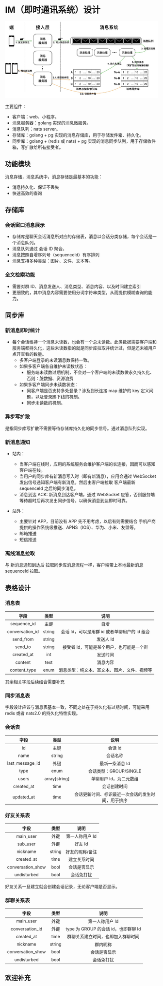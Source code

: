 # IM（即时通讯系统）设计

![设计结构](./im-structure.png)

主要组件：

- 客户端：web、小程序。
- 消息服务器：golang 实现的消息微服务。
- 消息队列：nats server。
- 存储库：golang + pg 实现的消息存储库，用于存储发件箱、持久化。
- 同步库：golang + (redis 或 nats) + pg 实现的消息同步队列，用于存储收件箱，写扩散给所有接受者。

## 功能模块

消息存储，消息系统中，消息存储是最基本的功能：

- 消息持久化、保证不丢失
- 快速高效的查询

## 存储库

### 会话窗口消息展示

- 存储库是聊天会话消息所对应的存储表，消息以会话分类存储，每个会话是一个消息队列。
- 消息队列通过 会话 ID 聚合。
- 消息按照自增序列号（sequenceId）有序排列
- 消息支持多种类型：图片、文件、文本等。

### 全文检索功能

- 需要对群 ID、消息发送人、消息类型、消息内容、以及时间建立索引
- 更细致的，其中消息内容需要使用分词字符串类型，从而提供模糊查询的能力。

## 同步库

### 新消息即时统计

- 每个会话维持一个消息未读数，也会有一个总未读数。此类数据需要客户端和服务端都持久化，这些未读数指的就是同步库拉取并统计过，但是还未被用户点开查看的数量。
  - 多客户端登录的未读消息数保持一致。
  - 如果多客户端各自维护未读数状态：
    - 服务端未读数过期机制，不会对一个客户端的未读数做永久持久化、否则：脏数据、资源浪费
  - 如果多客户端同步未读数状态：
    - 同客户端是否支持多处登录？涉及到长连接 map 维护的 key 定义问题，以及登录踢下线的机制。
    - 同步未读数的机制。

### 异步写扩散

是指同步库写扩散不需要等待存储库持久化的同步信号。通过消息队列实现。

### 新消息通知

- 站内：

  - 当客户端在线时，应用的系统服务会维护客户端的长连接，因而可以感知客户端在线。
  - 当用户的同步库有新消息写入时（即有新消息），应用会通过 WebSocket 发出信号通知客户端有新消息。然后由客户端拉取 客户端最新 sequenceId 之后的同步消息。
  - 消息到达 ACK: 新消息到达客户端，通过 WebSocket 应答，否则服务端等待超时后再次发出同步信号。以确保消息到达即时可靠。

- 站外：
  - 主要针对 APP，目前没有 APP 先不用考虑，以后有则需要结合 手机产商提供的操作系统级推送、APNS（IOS）、华为、小米、友盟等。
  - 邮箱推送
  - 短信推送

### 离线消息拉取

与 新消息通知到达后 拉取同步库消息流程一样，客户端带上本地最新消息 sequenceId 拉取。

## 表格设计

### 消息表

|      字段       |  类型  |                     说明                      |
| :-------------: | :----: | :-------------------------------------------: |
|   sequence_id   |  主键  |                     自增                      |
| conversation_id | string | 会话 Id，可以是用群 id 或者单聊用户的 id 组合 |
|    send_from    | string |                   发送人 Id                   |
|     send_to     | string |   接受者 Id，可能是某个用户，也可能是一个群   |
|   created_at    |  int   |                   发送时间                    |
|     content     |  text  |                   消息内容                    |
|  content_type   |  enum  | 消息类型：纯文本、富文本、图片、文件、视频等  |

其余相关字段后续结合需要补充

### 同步消息表

字段设计应该与消息表基本一致，不同之处在于持久化有过期时间，可能采用 redis 或者 nats2.0 的持久化特性实现。

### 会话表

|      字段       |     类型      |                        说明                        |
| :-------------: | :-----------: | :------------------------------------------------: |
|       id        |     主键      |                      会话 Id                       |
|      name       |    string     |                      会话名称                      |
| last_message_id |     外键      |                  最新一条消息 Id                   |
|      type       |     enum      |               会话类型：GROUP/SINGLE               |
|      users      | array[string] |              单聊用户 Id，为二元数组               |
|   created_at    |     time      |                    会话创建时间                    |
|   updated_at    |     time      | 会话更新时间、标识最近一次会话的发生时间，用于排序 |

### 好友关系表

|       字段        |  类型  |      说明       |
| :---------------: | :----: | :-------------: |
|     main_user     |  外键  | 第一人称用户 Id |
|     sub_user      |  外键  |     好友 Id     |
|     nickname      | string | 好友的昵称/备注 |
|    created_at     |  time  |  建立关系时间   |
| conversation_show |  bool  |  会话是否显示   |
|    undisturbed    |  bool  |   会话免打扰    |

好友关系一旦建立就会创建会话记录，无论客户端是否显示。

### 群聊关系表

|       字段        |  类型  |                 说明                 |
| :---------------: | :----: | :----------------------------------: |
|     main_user     |  外键  |           第一人称用户 Id            |
|  conversation_id  |  外键  | type 为 GROUP 的会话 id，也即群聊 Id |
|    created_at     |  time  |  群聊关系建立时间，也即加入群聊时间  |
|     nickname      | string |               群内昵称               |
| conversation_show |  bool  |             会话是否显示             |
|    undisturbed    |  bool  |              会话免打扰              |

## 欢迎补充
